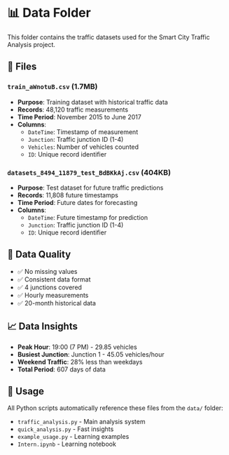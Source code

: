 # 📊 Data Folder

This folder contains the traffic datasets used for the Smart City Traffic Analysis project.

## 📁 Files

### `train_aWnotuB.csv` (1.7MB)
- **Purpose**: Training dataset with historical traffic data
- **Records**: 48,120 traffic measurements
- **Time Period**: November 2015 to June 2017
- **Columns**:
  - `DateTime`: Timestamp of measurement
  - `Junction`: Traffic junction ID (1-4)
  - `Vehicles`: Number of vehicles counted
  - `ID`: Unique record identifier

### `datasets_8494_11879_test_BdBKkAj.csv` (404KB)
- **Purpose**: Test dataset for future traffic predictions
- **Records**: 11,808 future timestamps
- **Time Period**: Future dates for forecasting
- **Columns**:
  - `DateTime`: Future timestamp for prediction
  - `Junction`: Traffic junction ID (1-4)
  - `ID`: Unique record identifier

## 🎯 Data Quality
- ✅ No missing values
- ✅ Consistent data format
- ✅ 4 junctions covered
- ✅ Hourly measurements
- ✅ 20-month historical data

## 📈 Data Insights
- **Peak Hour**: 19:00 (7 PM) - 29.85 vehicles
- **Busiest Junction**: Junction 1 - 45.05 vehicles/hour
- **Weekend Traffic**: 28% less than weekdays
- **Total Period**: 607 days of data

## 🔧 Usage
All Python scripts automatically reference these files from the `data/` folder:
- `traffic_analysis.py` - Main analysis system
- `quick_analysis.py` - Fast insights
- `example_usage.py` - Learning examples
- `Intern.ipynb` - Learning notebook
